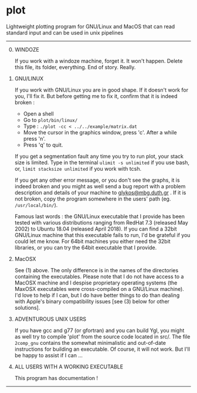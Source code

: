 # plot
Lightweight plotting program for GNU/Linux and MacOS that can read standard input and can be used in unix pipelines
____________________________________________________________________

0. WINDOZE

   If you work with a windoze machine, forget it. It won't happen.
   Delete this file, its folder, everything. End of story. Really.

1. GNU/LINUX

   If you work with GNU/Linux you are in good shape. If it doesn't
   work for you, I'll fix it. But before getting me to fix it, 
   confirm that it is indeed broken :

      * Open a shell   
      * Go to `plot/bin/linux/`
      * Type :   `./plot -cc < ../../example/matrix.dat`
      * Move the cursor in the graphics window, press 'c'.
	After a while press 'n'.
      * Press 'q' to quit.

   If you get a segmentation fault any time you try to run plot,
   your stack size is limited. Type in the terminal 
   `ulimit -s unlimited` if you use bash, or,
   `limit stacksize unlimited` if you work with tcsh.

   If you get any other error message, or you don't see the graphs,
   it is indeed broken and you might as well send a bug report 
   with a problem description and details of your machine to
   glykos@mbg.duth.gr . If it is not broken, copy the program
   somewhere in the users' path (eg. `/usr/local/bin/`).

   Famous last words : the GNU/Linux executable that I provide has
   been tested with various distributions ranging from RedHat 7.3
   (released May 2002) to Ubuntu 18.04 (released April 2018). If
   you can find a 32bit GNU/Linux machine that this executable 
   fails to run, I'd be grateful if you could let me know.
   For 64bit machines you either need the 32bit libraries, or
   you can try the 64bit executable that I provide.

 

2. MacOSX 
   
   See (1) above. The only difference is in the names of the 
   directories containing the executables. Please note that I do
   not have access to a MacOSX machine and I despise proprietary
   operating systems (the MaxOSX executables were cross-compiled
   on a GNU/Linux machine). I'd love to help if I can, but I do
   have better things to do than dealing with Apple's binary
   compatibility issues [see (3) below for other solutions].

3. ADVENTUROUS UNIX USERS

   If you have gcc and g77 (or gfortran) and you can build Ygl, 
   you might as well try to compile 'plot' from the source code
   located in src/. The file `2comp_gnu` contains the somewhat
   minimalistic and out-of-date instructions for building an
   executable. Of course, it will not work. But I'll be happy to
   assist if I can ...

4. ALL USERS WITH A WORKING EXECUTABLE

   This program has documentation !
____________________________________________________________________

